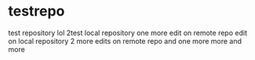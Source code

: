 # testrepo
test repository 
lol
2test
local repository
one more edit on remote repo
edit on local repository
2 more edits on remote repo
and one more
more and more
